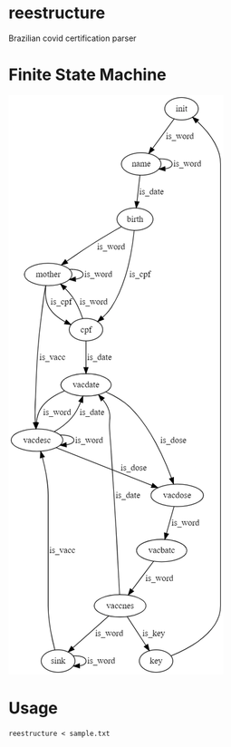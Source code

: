 # reestructure
Brazilian covid certification parser
# Finite State Machine
![](http://github.com/sergiosvieira/reestructure/blob/main/state-machine.png?raw=true)
# Usage
```
reestructure < sample.txt
```
